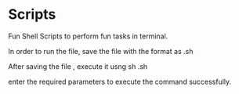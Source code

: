 # Scripts
Fun Shell Scripts to perform fun tasks in terminal.


In order to run the file, save the file with the format as <yourDesiredName>.sh

After saving the file , execute it usng sh <filename>.sh 

enter the required parameters to execute the command successfully.
